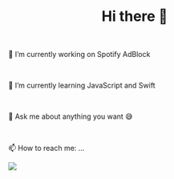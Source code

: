 ### <h1 align="center">Hi there 👋</h1> </br>

<p>🔭 I’m currently working on Spotify AdBlock</p> </br>
<p>🌱 I’m currently learning JavaScript and Swift</p> </br>
<p>💬 Ask me about anything you want 😅  </p></br>
<p>📫 How to reach me: ... </h1>



![](https://komarev.com/ghpvc/?username=1hipo1&style=flat-square&color=blueviolet)



<!--
**1hipo1/1hipo1** is a ✨ _special_ ✨ repository because its `README.md` (this file) appears on your GitHub profile.

Here are some ideas to get you started:


- 👯 I’m looking to collaborate on ...
- 🤔 I’m looking for help with ...

- 😄 Pronouns: ...
- ⚡ Fun fact: ...
-->

